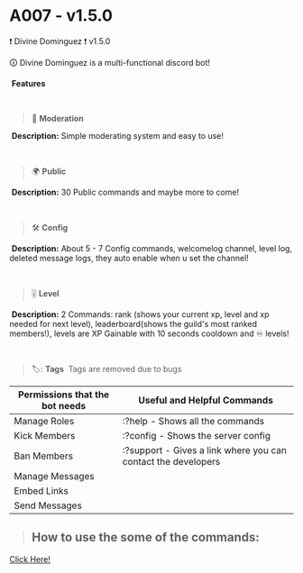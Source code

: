 # A007 - v1.5.0
❗ Divine Dominguez ❗ v1.5.0
​

🛈 Divine Dominguez is a multi-functional discord bot!

​
**Features**

​
> 🔨 __**Moderation**__

​
**Description:** Simple moderating system and easy to use!

​
> 🌍 __**Public**__

​
**Description:** 30 Public commands and maybe more to come!

​
> 🛠️ __**Config**__

​
**Description:** About 5 - 7 Config commands, welcomelog channel, level log, deleted message logs, they auto enable when u set the channel!

​
> 🎚️ __**Level**__

​
**Description:** 2 Commands: rank (shows your current xp, level and xp needed for next level), leaderboard(shows the guild's most ranked members!), levels are XP Gainable with 10 seconds cooldown and ♾️ levels! 

​
> 🏷️: __**Tags**__
​
> Tags are removed due to bugs 
​

| Permissions that the bot needs  | Useful and Helpful Commands | 
| ------------------------------  | --------------------------- |
| Manage Roles                    | :?help - Shows all the commands  |
| Kick Members                    | :?config - Shows the server config |
| Ban Members                     | :?support - Gives a link where you can contact the developers |
| Manage Messages |
| Embed Links | 
| Send Messages | 

> ## How to use the some of the commands:

[Click Here!](https://youtu.be/RG4e9YayR4g)
